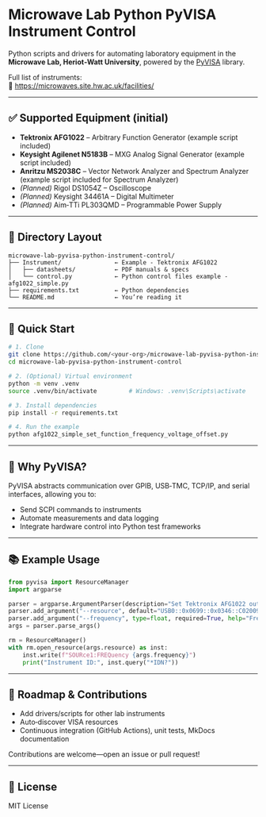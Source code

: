 # Microwave Lab Python PyVISA Instrument Control

Python scripts and drivers for automating laboratory equipment in the **Microwave Lab, Heriot‑Watt University**, powered by the [PyVISA](https://pyvisa.readthedocs.io/) library.

Full list of instruments:  
🔗 https://microwaves.site.hw.ac.uk/facilities/

---

## ✅ Supported Equipment (initial)

- **Tektronix AFG1022** – Arbitrary Function Generator (example script included)
- **Keysight Agilenet N5183B** – MXG Analog Signal Generator (example script included)
- **Anritzu MS2038C** – Vector Network Analyzer and Spectrum Analyzer (example script included for Spectrum Analyzer)
- *(Planned)* Rigol DS1054Z – Oscilloscope  
- *(Planned)* Keysight 34461A – Digital Multimeter  
- *(Planned)* Aim‑TTi PL303QMD – Programmable Power Supply  

---

## 📁 Directory Layout

```
microwave-lab-pyvisa-python-instrument-control/
├── Instrument/               ← Example - Tektronix AFG1022
│   ├── datasheets/           ← PDF manuals & specs
│   └── control.py            ← Python control files example - afg1022_simple.py
├── requirements.txt          ← Python dependencies
└── README.md                 ← You’re reading it
```

---

## 🚀 Quick Start

```bash
# 1. Clone
git clone https://github.com/<your-org>/microwave-lab-pyvisa-python-instrument-control.git
cd microwave-lab-pyvisa-python-instrument-control

# 2. (Optional) Virtual environment
python -m venv .venv
source .venv/bin/activate         # Windows: .venv\Scripts\activate

# 3. Install dependencies
pip install -r requirements.txt

# 4. Run the example
python afg1022_simple_set_function_frequency_voltage_offset.py
```

---

## 🔧 Why PyVISA?

PyVISA abstracts communication over GPIB, USB‑TMC, TCP/IP, and serial interfaces, allowing you to:

- Send SCPI commands to instruments
- Automate measurements and data logging
- Integrate hardware control into Python test frameworks

---

## 📚 Example Usage

```python
from pyvisa import ResourceManager
import argparse

parser = argparse.ArgumentParser(description="Set Tektronix AFG1022 output frequency")
parser.add_argument("--resource", default="USB0::0x0699::0x0346::C020093::INSTR")
parser.add_argument("--frequency", type=float, required=True, help="Frequency in Hz")
args = parser.parse_args()

rm = ResourceManager()
with rm.open_resource(args.resource) as inst:
    inst.write(f"SOURce1:FREQuency {args.frequency}")
    print("Instrument ID:", inst.query("*IDN?"))
```

---

## 📅 Roadmap & Contributions

- Add drivers/scripts for other lab instruments
- Auto‑discover VISA resources
- Continuous integration (GitHub Actions), unit tests, MkDocs documentation

Contributions are welcome—open an issue or pull request!

---

## 📜 License

MIT License
